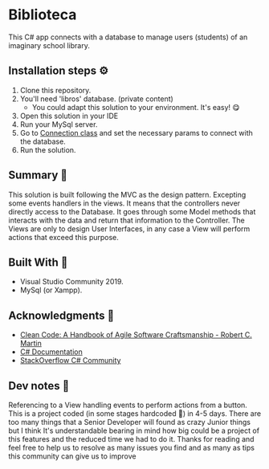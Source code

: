 # Biblioteca
This C# app connects with a database to manage users (students) of an imaginary school library.

## Installation steps :gear:
1. Clone this repository.
2. You'll need 'libros' database. (private content)
    * You could adapt this solution to your environment. It's easy! :yum:
3. Open this solution in your IDE
4. Run your MySql server.
5. Go to [Connection class](https://github.com/Nxssie/Biblioteca/blob/master/ModelProject/Connection.cs) and set the necessary params to connect with the database.
6. Run the solution.

## Summary :paperclip:
This solution is built following the MVC as the design pattern. Excepting some events handlers 
in the views. It means that the controllers never directly access to the Database. It goes 
through some Model methods that interacts with the data and return that information to the 
Controller. The Views are only to design User Interfaces, in any case a View will perform actions
that exceed this purpose.

## Built With :wrench:
* Visual Studio Community 2019.
* MySql (or Xampp).

## Acknowledgments :bookmark:
* [Clean Code: A Handbook of Agile Software Craftsmanship - Robert C. Martin ](https://www.amazon.es/Clean-Code-Handbook-Software-Craftsmanship/dp/0132350882)
* [C# Documentation](https://docs.microsoft.com/en-us/dotnet/csharp/)
* [StackOverflow C# Community](https://stackoverflow.com/questions/tagged/c%23)

## Dev notes :memo:
Referencing to a View handling events to perform actions from a button. This is a project coded
(in some stages hardcoded :zany_face:) in 4-5 days. There are too many things that a Senior Developer
will found as crazy Junior things but I think It's understandable bearing in mind how big could be a project
of this features and the reduced time we had to do it. Thanks for reading and feel free to help
us to resolve as many issues you find and as many as tips this community can give us to improve